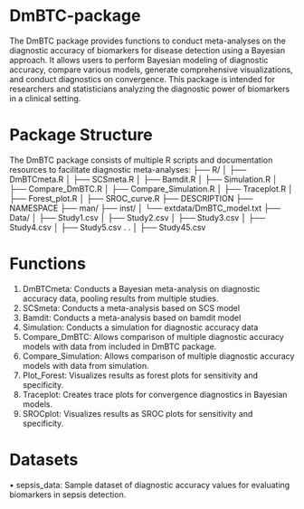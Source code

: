# DmBTC-package
The DmBTC package provides functions to conduct meta-analyses on the diagnostic accuracy of biomarkers for disease detection using a Bayesian approach. It allows users to perform Bayesian modeling of diagnostic accuracy, compare various models, generate comprehensive visualizations, and conduct diagnostics on convergence. This package is intended for researchers and statisticians analyzing the diagnostic power of biomarkers in a clinical setting.

# Package Structure
The DmBTC package consists of multiple R scripts and documentation resources to facilitate diagnostic meta-analyses:
├── R/
│ ├── DmBTCmeta.R
│ ├── SCSmeta.R
│ ├── Bamdit.R
│ ├── Simulation.R
│ ├── Compare_DmBTC.R
│ ├── Compare_Simulation.R
│ ├── Traceplot.R
│ ├── Forest_plot.R
│ ├── SROC_curve.R
├── DESCRIPTION
├── NAMESPACE
├── man/
├── inst/
│ └── extdata/DmBTC_model.txt
├── Data/ 
│ ├── Study1.csv
│ ├── Study2.csv
│ ├── Study3.csv
│ ├── Study4.csv
│ ├── Study5.csv
.
.
│ ├── Study45.csv

# Functions
1.	DmBTCmeta: Conducts a Bayesian meta-analysis on diagnostic accuracy data, pooling results from multiple studies.
2.	SCSmeta: Conducts a meta-analysis based on SCS model
3.	Bamdit: Conducts a meta-analysis based on bamdit model
4.	Simulation: Conducts a simulation for diagnostic accuracy data
5.	Compare_DmBTC: Allows comparison of multiple diagnostic accuracy models with data from included in DmBTC package.
6.	Compare_Simulation: Allows comparison of multiple diagnostic accuracy models with data from simulation.
7.	Plot_Forest: Visualizes results as forest plots for sensitivity and specificity.
8.	Traceplot: Creates trace plots for convergence diagnostics in Bayesian models.
9.	SROCplot: Visualizes results as SROC plots for sensitivity and specificity.
# Datasets
•	sepsis_data: Sample dataset of diagnostic accuracy values for evaluating biomarkers in sepsis detection.
